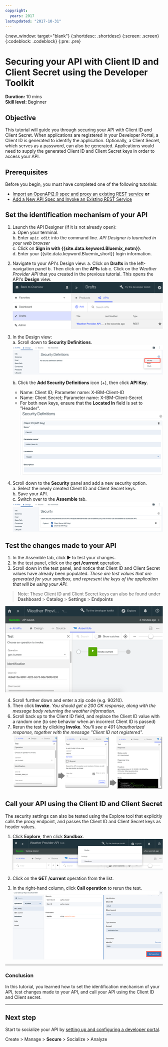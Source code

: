 ```yaml
---
copyright:
  years: 2017
lastupdated: "2017-10-31"
---
```


{:new_window: target="blank"}
{:shortdesc: .shortdesc}
{:screen: .screen}
{:codeblock: .codeblock}
{:pre: .pre}

# Securing your API with Client ID and Client Secret using the Developer Toolkit


**Duration:** 10 mins  
**Skill level:** Beginner


## Objective

This tutorial will guide you through securing your API with Client ID and Client Secret. When applications are registered in your Developer Portal, a Client ID is generated to identify the application. Optionally, a Client Secret, which serves as a password, can also be generated. Applications would need to supply the generated Client ID and Client Secret keys in order to access your API.


## Prerequisites
Before you begin, you must have completed one of the following tutorials:
- [Import an OpenAPI2.0 spec and proxy an existing REST service](tut_rest_landing.html)
**or**  
- [Add a New API Spec and Invoke an Existing REST Service](tut_rest_landing.html)


## Set the identification mechanism of your API

1. Launch the API Designer (if it is not already open):  
   a. Open your terminal.  
   b. Enter `apic edit` into the command line. _API Designer is launched in your web browser_    
   c. Click on **Sign in with {{site.data.keyword.Bluemix_notm}}**.  
   d. Enter your {{site.data.keyword.Bluemix_short}} login information.  

2. Navigate to your API's Design view:
    a. Click on **Drafts** in the left-navigation panel 
    b. Then click on the **APIs** tab
    c. Click on the _Weather Provider API_ that you created in the previous tutorial. This opens the API's **Design** view.  
    ![](images/1_goto_drafts_api.png)  

3. In the Design view:  
   a. Scroll down to **Security Definitions**.  
    ![](images/1b.png) 

   b. Click the **Add Security Definitions** icon (+), then click **API Key**.  
      - Name: Client ID; Parameter name: X-IBM-Client-ID  
      - Name: Client Secret; Parameter name: X-IBM-Client-Secret  
      - For both new keys, ensure that the **Located In** field is set to "Header".  
      ![](images/2a.png)    

4. Scroll down to the **Security** panel and add a new security option.  
   a. Select the newly created Client ID and Client Secret keys.  
   b. Save your API.  
   c. Switch over to the **Assemble** tab.  
    ![](images/3a.png) 

## Test the changes made to your API

1. In the Assemble tab, click ► to test your changes.
2. In the test panel, click on the **get /current** operation.
3. Scroll down in the test panel, and notice that Client ID and Client Secret values have already been populated. _These are test values that are generated for your sandbox, and represent the keys of the application that will be using your API._  
> Note: These Client ID and Client Secret keys can also be found under  **Dashboard** > **Catalog** > **Settings** > **Endpoints**  

 ![](images/test_api_keys_1.png)

4. Scroll further down and enter a zip code (e.g. 90210). 
5. Then click **Invoke**. _You should get a 200 OK response, along with the message body returning the weather information._  
6. Scroll back up to the Client ID field, and replace the Client ID value with a random one (to see behavior when an incorrect Client ID is passed)  
7. Rerun the test by clicking **Invoke**. _You'll see a 401 Unauthorized response, together with the message "Client ID not registered"._  
  ![](images/test_api_keys_3.png)  
  

## Call your API using the Client ID and Client Secret

The security settings can also be tested using the Explore tool that explicitly calls the proxy endpoint, and passes the Client ID and Client Secret keys as header values.


1. Click **Explore**, then click **Sandbox**.  
    ![](images/explore_1.png)

2. Click on the **GET /current** operation from the list.  

3. In the right-hand column, click **Call operation** to rerun the test.  
    ![](images/4.png)  
    
---

### Conclusion
In this tutorial, you learned how to set the identification mechanism of your API, test changes made to your API, and call your API using the Client ID and Client secret. 

---

## Next step

Start to socialize your API by [setting up and configuring a developer portal](tut_config_dev_portal.html).

Create > Manage > **Secure** > Socialize > Analyze